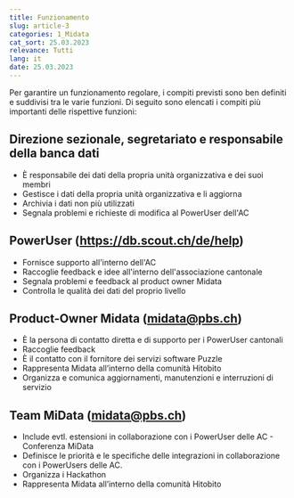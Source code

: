 ```yaml
---
title: Funzionamento
slug: article-3
categories: 1_Midata
cat_sort: 25.03.2023
relevance: Tutti
lang: it
date: 25.03.2023
---
```

Per garantire un funzionamento regolare, i compiti previsti sono ben definiti e suddivisi tra le varie funzioni. Di seguito sono elencati i compiti più importanti delle rispettive funzioni:  

## Direzione sezionale, segretariato e responsabile della banca dati
* È responsabile dei dati della propria unità organizzativa e dei suoi membri  
* Gestisce i dati della propria unità organizzativa e li aggiorna
* Archivia i dati non più utilizzati
* Segnala problemi e richieste di modifica al PowerUser dell'AC

## PowerUser (https://db.scout.ch/de/help) 
* Fornisce supporto all'interno dell'AC
* Raccoglie feedback e idee all'interno dell'associazione cantonale
* Segnala problemi e feedback al product owner Midata
* Controlla le qualità dei dati del proprio livello

## Product-Owner Midata (midata@pbs.ch) 
* È la persona di contatto diretta e di supporto per i PowerUser cantonali
* Raccoglie feedback
* È il contatto con il fornitore dei servizi software Puzzle
* Rappresenta Midata all’interno della comunità Hitobito
* Organizza e comunica aggiornamenti, manutenzioni e interruzioni di servizio

## Team MiData (midata@pbs.ch) 
* Include evtl. estensioni in collaborazione con i PowerUser delle AC - Conferenza MiData
* Definisce le priorità e le specifiche delle integrazioni in collaborazione con i PowerUsers delle AC.
* Organizza i Hackathon
* Rappresenta Midata all’interno della comunità Hitobito
